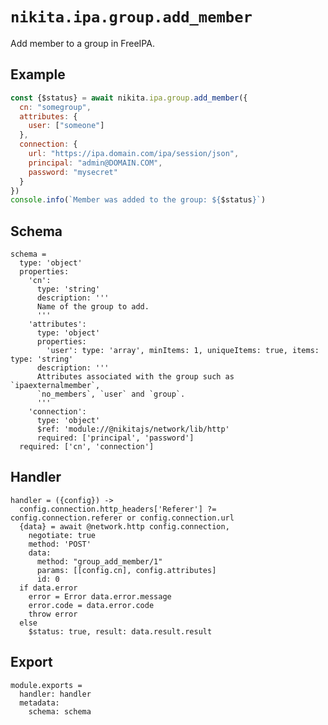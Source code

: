 
# `nikita.ipa.group.add_member`

Add member to a group in FreeIPA.

## Example

```js
const {$status} = await nikita.ipa.group.add_member({
  cn: "somegroup",
  attributes: {
    user: ["someone"]
  },
  connection: {
    url: "https://ipa.domain.com/ipa/session/json",
    principal: "admin@DOMAIN.COM",
    password: "mysecret"
  }
})
console.info(`Member was added to the group: ${$status}`)
```

## Schema

    schema =
      type: 'object'
      properties:
        'cn':
          type: 'string'
          description: '''
          Name of the group to add.
          '''
        'attributes':
          type: 'object'
          properties:
            'user': type: 'array', minItems: 1, uniqueItems: true, items: type: 'string'
          description: '''
          Attributes associated with the group such as `ipaexternalmember`,
          `no_members`, `user` and `group`.
          '''
        'connection':
          type: 'object'
          $ref: 'module://@nikitajs/network/lib/http'
          required: ['principal', 'password']
      required: ['cn', 'connection']

## Handler

    handler = ({config}) ->
      config.connection.http_headers['Referer'] ?= config.connection.referer or config.connection.url
      {data} = await @network.http config.connection,
        negotiate: true
        method: 'POST'
        data:
          method: "group_add_member/1"
          params: [[config.cn], config.attributes]
          id: 0
      if data.error
        error = Error data.error.message
        error.code = data.error.code
        throw error
      else
        $status: true, result: data.result.result

## Export

    module.exports =
      handler: handler
      metadata:
        schema: schema
